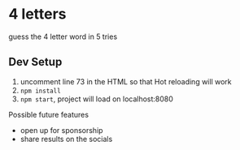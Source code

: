 # 4 letters

guess the 4 letter word in 5 tries

## Dev Setup

1. uncomment line 73 in the HTML so that Hot reloading will work
2. `npm install`
3. `npm start`, project will load on localhost:8080

Possible future features

* open up for sponsorship
* share results on the socials
